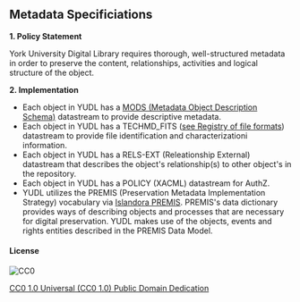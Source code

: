 ## Metadata Specificiations

**1. Policy Statement**

York University Digital Library requires thorough, well-structured metadata in order to preserve the content, relationships, activities and logical structure of the object.

**2. Implementation**

* Each object in YUDL has a [MODS (Metadata Object Description Schema)](http://www.loc.gov/standards/mods/) datastream to provide descriptive metadata.
* Each object in YUDL has a TECHMD_FITS ([see Registry of file formats](https://digital.library.yorku.ca/documentation/registry-file-formats)) datastream to provide file identification and characterizationi information.
* Each object in YUDL has a RELS-EXT (Releationship External) datastream that describes the object's relationship(s) to other object's in the repository.
* Each object in YUDL has a POLICY (XACML) datastream for AuthZ.
* YUDL utilizes the PREMIS (Preservation Metadata Implementation Strategy) vocabulary via [Islandora PREMIS](https://github.com/islandora/islandora_premis). PREMIS's data dictionary provides ways of describing objects and processes that are necessary for digital preservation. YUDL makes use of the objects, events and rights entities described in the PREMIS Data Model.

#### License

![CC0](http://i.creativecommons.org/p/zero/1.0/88x31.png "CC0")

[CC0 1.0 Universal (CC0 1.0) Public Domain Dedication](http://creativecommons.org/publicdomain/zero/1.0/)
